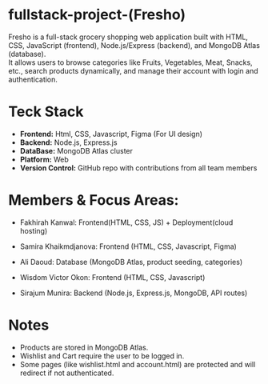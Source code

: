 # fullstack-project-(Fresho)

Fresho is a full-stack grocery shopping web application built with HTML, CSS, JavaScript (frontend), Node.js/Express (backend), and MongoDB Atlas (database).  
It allows users to browse categories like Fruits, Vegetables, Meat, Snacks, etc., search products dynamically, and manage their account with login and authentication.



# Teck Stack

- **Frontend:** Html, CSS, Javascript, Figma (For UI design)
- **Backend:** Node.js, Express.js
- **DataBase:** MongoDB Atlas cluster
- **Platform:** Web
- **Version Control:** GitHub repo with contributions from all team members  



# Members & Focus Areas:

- Fakhirah Kanwal: Frontend(HTML, CSS, JS) + Deployment(cloud hosting)

- Samira Khaikmdjanova: Frontend (HTML, CSS, Javascript, Figma)

- Ali Daoud: Database (MongoDB Atlas, product seeding, categories)

- Wisdom Victor Okon: Frontend (HTML, CSS, Javascript)

- Sirajum Munira: Backend (Node.js, Express.js, MongoDB, API routes)




# Notes

- Products are stored in MongoDB Atlas.
- Wishlist and Cart require the user to be logged in.
- Some pages (like wishlist.html and account.html) are protected and will redirect if not authenticated.
